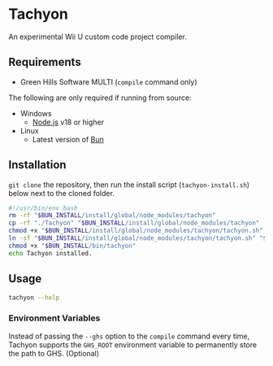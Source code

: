 # Tachyon
An experimental Wii U custom code project compiler.

## Requirements
* Green Hills Software MULTI (`compile` command only)

The following are only required if running from source:
* Windows
    * [Node.js](https://nodejs.org/) v18 or higher
* Linux
    * Latest version of [Bun](https://github.com/oven-sh/bun)

## Installation
`git clone` the repository, then run the install script (`tachyon-install.sh`) below next to the cloned folder.
```sh
#!/usr/bin/env bash
rm -rf "$BUN_INSTALL/install/global/node_modules/tachyon"
cp -rf "./Tachyon" "$BUN_INSTALL/install/global/node_modules/tachyon"
chmod +x "$BUN_INSTALL/install/global/node_modules/tachyon/tachyon.sh"
ln -sf "$BUN_INSTALL/install/global/node_modules/tachyon/tachyon.sh" "$BUN_INSTALL/bin/tachyon"
chmod +x "$BUN_INSTALL/bin/tachyon"
echo Tachyon installed.
```

## Usage
```sh
tachyon --help
```

### Environment Variables
Instead of passing the `--ghs` option to the `compile` command every time, Tachyon supports the `GHS_ROOT` environment variable to permanently store the path to GHS. (Optional)
